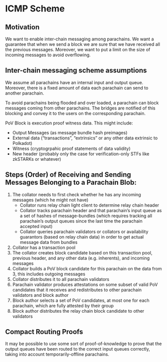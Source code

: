 # ICMP Scheme

## Motivation
We want to enable inter-chain messaging among parachains. We want a guarantee that when we send a block we are sure that we have received all the previous messages. Moreover, we want to put a limit on the size of incoming messages to avoid overflowing. 

## Inter-chain messaging scheme assumptions

We assume all parachains have an internal input and output queue. Moreover, there is a fixed amount of data each parachain can send to another parachain.

To avoid parachains being flooded and over loaded, a parachain can block messages coming from other parachains. The bridges are notified of this blocking and convey it to the users on the corresponding parachain. 

PoV Block is execution proof witness data. This might include:

* Output Messages (as message bundle hash preimages)
* External data (“transactions”, “extrinsics” or any other data extrinsic to Polkadot)
* Witness (cryptogrpahic proof statements of data validity)
* New header (probably only the case for verification-only STFs like zkSTARKs or whatever)

## Steps (Order) of Receiving and Sending Messages Belonging to a Parachain Blob:

1. The collator needs to first check whether he has any incoming messages (which he might not have)
    * Collator runs relay chain light client to determine relay chain header
    * Collator tracks parachain header and that parachain’s input queue as a set of hashes of message-bundles (which requires tracking all parachain’s output queues since the last time the parachain accepted input)
    * Collator queries parachain validators or collators or availability guarantors (based on relay chain data) in order to get actual message data from bundles
2. Collator has a transaction pool 
3. The collator creates block candidate based on this transaction pool, previous header, and any other data (e.g. inherents), and incoming messages 
4. Collator builds a PoV block candidate for this parachain on the data from 3, this includes outgoing messages
5. Collator distributes it to all parachain validators
6. Parachain validator produces attestations on some subset of valid PoV candidates that it receives and redistributes to other parachain validators and block author
7. Block author selects a set of PoV candidates, at most one for each parachain, which are fully attested by their group
8. Block author distributes the relay chain block candidate to other validators

## Compact Routing Proofs

It may be possible to use some sort of proof-of-knowledge to prove that the output queues have been routed to the correct input queues correctly, taking into account temporarily-offline parachains.
